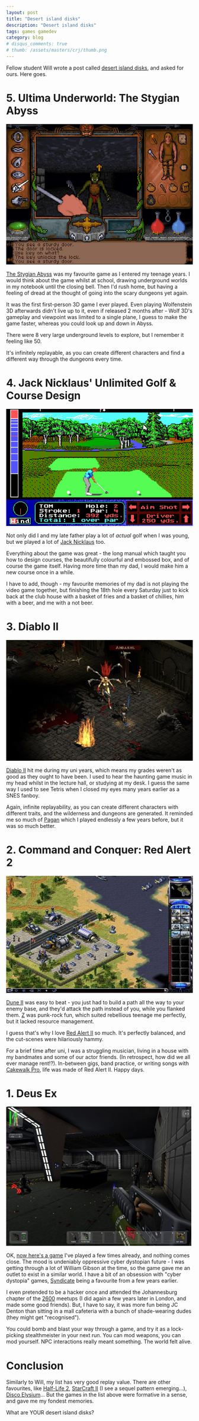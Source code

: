 ```yaml
---
layout: post
title: "Desert island disks"
description: "Desert island disks"
tags: games gamedev
category: blog
# disqus_comments: true
# thumb: /assets/masters/crj/thumb.png
---
```


Fellow student Will wrote a post called [desert island disks](https://wil1333.wixsite.com/mysite/post/desert-island-disks), and asked for ours. Here goes.


# 5. Ultima Underworld: The Stygian Abyss

![Screenshot of Ultima Underworld: The Stygian Abyss](/assets/posts/2020-11-30-desert-island-disks/abyss.jpg)

[The Stygian Abyss](https://en.wikipedia.org/wiki/Ultima_Underworld:_The_Stygian_Abyss) was my favourite game as I entered my teenage years. I would think about the game whilst at school, drawing underground worlds in my notebook until the closing bell. Then I'd rush home, but having a feeling of dread at the thought of going into the scary dungeons yet again.

It was the first first-person 3D game I ever played. Even playing Wolfenstein 3D afterwards didn't live up to it, even if released 2 months after - Wolf 3D's gameplay and viewpoint was limited to a single plane, I guess to make the game faster, whereas you could look up and down in Abyss.

There were 8 very large underground levels to explore, but I remember it feeling like 50.

It's infinitely replayable, as you can create different characters and find a different way through the dungeons every time.

# 4. Jack Nicklaus' Unlimited Golf & Course Design

![Screenshot of Jack Nicklaus' Unlimited Golf & Course Design](/assets/posts/2020-11-30-desert-island-disks/golf.gif)

Not only did I and my late father play a lot of *actual* golf when I was young, but we played a lot of [Jack Nicklaus](https://en.wikipedia.org/wiki/Jack_Nicklaus%27_Unlimited_Golf_%26_Course_Design) too. 

Everything about the game was great - the long manual which taught you how to design courses, the beautifully colourful and embossed box, and of course the game itself. Having more time than my dad, I would make him a new course once in a while.

I have to add, though - my favourite memories of my dad is not playing the video game together, but finishing the 18th hole every Saturday just to kick back at the club house with a basket of fries and a basket of chillies, him with a beer, and me with a not beer.

# 3. Diablo II

![Screenshot of Diablo II](/assets/posts/2020-11-30-desert-island-disks/diablo.jpg)

[Diablo II](https://en.wikipedia.org/wiki/Diablo_II) hit me during my uni years, which means my grades weren't as good as they ought to have been. I used to hear the haunting game music in my head whilst in the lecture hall, or studying at my desk. I guess the same way I used to see Tetris when I closed my eyes many years earlier as a SNES fanboy.

Again, infinite replayability, as you can create different characters with different traits, and the wilderness and dungeons are generated. It reminded me so much of [Pagan](https://en.wikipedia.org/wiki/Ultima_VIII:_Pagan) which I played endlessly a few years before, but it was so much better.

# 2. Command and Conquer: Red Alert 2

![Screenshot of Command and Conquer: Red Alert 2](/assets/posts/2020-11-30-desert-island-disks/redalert.jpg)

[Dune II](https://en.wikipedia.org/wiki/Dune_II) was easy to beat - you just had to build a path all the way to your enemy base, and they'd attack the path instead of you, while you flanked them. [Z](https://en.wikipedia.org/wiki/Z_(video_game)) was punk-rock fun, which suited rebellious teenage me perfectly, but it lacked resource management.

I guess that's why I love [Red Alert II](https://en.wikipedia.org/wiki/Command_%26_Conquer:_Red_Alert_2) so much. It's perfectly balanced, and the cut-scenes were hilariously hammy. 

For a brief time after uni, I was a struggling musician, living in a house with my bandmates and some of our actor friends. (In retrospect, how did we all ever manage rent!?). In-between gigs, band practice, or writing songs with [Cakewalk Pro](https://en.wikipedia.org/wiki/Cakewalk_(sequencer)), life was made of Red Alert II. Happy days.

# 1. Deus Ex

![Screenshot of Deus Ex](/assets/posts/2020-11-30-desert-island-disks/deusex.jpg)

OK, [now here's a game](https://en.wikipedia.org/wiki/Deus_Ex_(video_game)) I've played a few times already, and nothing comes close. The mood is undeniably oppressive cyber dystopian future - I was getting through a lot of William Gibson at the time, so the game gave me an outlet to exist in a similar world. I have a bit of an obsession with "cyber dystopia" games, [Syndicate](https://en.wikipedia.org/wiki/Syndicate_(1993_video_game)) being a favourite from a few years earlier.

I even pretended to be a hacker once and attended the Johannesburg chapter of the [2600](https://en.wikipedia.org/wiki/2600:_The_Hacker_Quarterly) meetups (I did again a few years later in London, and made some good friends). But, I have to say, it was more fun being JC Denton than sitting in a mall cafeteria with a bunch of shade-wearing dudes (they might get "recognised").

You could bomb and blast your way through a game, and try it as a lock-picking stealthmeister in your next run. You can mod weapons, you can mod yourself. NPC interactions really meant something. The world felt alive.

# Conclusion

Similarly to Will, my list has very good replay value. There are other favourites, like [Half-Life 2](https://en.wikipedia.org/wiki/Half-Life_2), [StarCraft II](https://en.wikipedia.org/wiki/StarCraft_II:_Wings_of_Liberty) (I see a sequel pattern emerging...), [Disco Elysium](https://en.wikipedia.org/wiki/Disco_Elysium)... But the games in the list above were formative in a sense, and gave me my fondest memories.

What are YOUR desert island disks?